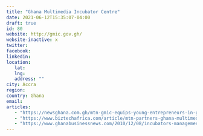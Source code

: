 ```yaml
---
title: "Ghana Multimedia Incubator Centre"
date: 2021-06-12T15:35:07-04:00
draft: true
id: 80
website: http://gmic.gov.gh/
website-inactive: x
twitter: 
facebook: 
linkedin: 
location: 
   lat: 
   lng: 
   address: ""
city: Accra
region: 
country: Ghana
email: 
articles:
   - "https://newsghana.com.gh/mtn-gmic-equips-young-entrepreneurs-in-ghana/"
   - "https://www.biztechafrica.com/article/mtn-partners-ghana-multimedia-incubator-center/7695/"
   - "https://www.ghanabusinessnews.com/2010/12/08/incubators-management-training-workshop-opens/"
---
```


